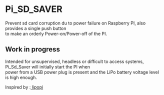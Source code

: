 # Pi_SD_SAVER
Prevent sd card corruption du to power failure on Raspberry PI, also provides a single push button <br />
to make an orderly Power-on/Power-off of the PI. 

<h2> Work in progress  </h2>
  
Intended for unsupervised, headless or difficult to access systems, Pi_Sd_Saver will initially start the PI when  
power from a USB power plug is present and the LiPo battery voltage level is high enough.  
  
Inspired by :<a href="https://github.com/NeonHorizon/lipopi"> lipopi</a>

